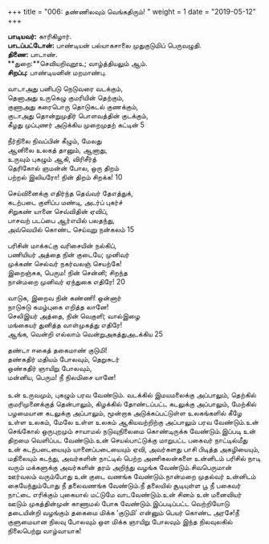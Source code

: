 ﻿+++
title = "006: தண்ணிலவும் வெங்கதிரும்!  "
weight = 1
date = "2019-05-12"
+++

**பாடியவர்:** காரிகிழார்.  
**பாடப்பட்டோன்:** பாண்டியன் பல்யாகசாலை முதுகுடுமிப் பெருவழுதி.  
**திணை:** பாடாண்.  
**துறை:**செவியறிவுறூஉ; வாழ்த்தியலும் ஆம்.  
**சிறப்பு:** பாண்டியனின் மறமாண்பு.  
  
வாடாஅது பனிபடு நெடுவரை வடக்கும்,  
தெனாஅது உருகெழு குமரியின் தெற்கும்,  
குணாஅது கரைபொரு தொடுகடல் குணக்கும்,  
குடாஅது தொன்றுமுதிர் பொளவத்தின் குடக்கும்,  
கீழது முப்புணர் அடுக்கிய முறைமுதற் கட்டின் 5  
  
நீர்நிலை நிவப்பின் கீழும், மேலது  
ஆனிலை உலகத் தானும், ஆனாது,  
உருவும் புகழும் ஆகி, விரிசீர்த்  
தெரிகோல் ஞமன்ன் போல, ஒரு திறம்  
பற்றல் இலியரோ! நின் திறம் சிறக்க! 10  
  
செய்வினைக்கு எதிர்ந்த தெவ்வர் தேஎத்துக்,  
கடற்படை குளிப்ப மண்டி, அடர்ப் புகர்ச்  
சிறுகண் யானை செவ்விதின் ஏவிப்,  
பாசவற் படப்பை ஆர்எயில் பலதந்து,  
அவ்வெயில் கொண்ட செய்வுறு நன்கலம் 15  
  
பரிசின் மாக்கட்கு வரிசையின் நல்கிப்,  
பணியியர் அத்தை நின் குடையே; முனிவர்  
முக்கண் செல்வர் நகர்வலஞ் செயற்கே!  
இறைஞ்சுக, பெரும! நின் சென்னி; சிறந்த  
நான்மறை முனிவர் ஏந்துகை எதிரே! 20  
  
வாடுக, இறைவ நின் கண்ணி! ஒன்னார்  
நாடுசுடு கமழ்புகை எறித்த லானே!  
செலிஇயர் அத்தை, நின் வெகுளி; வால்இழை  
மங்கையர் துனித்த வாள்முகத்து எதிரே!  
ஆங்க, வென்றி எல்லாம் வென்றுஅகத்துஅடக்கிய 25  
  
தண்டா ஈகைத் தகைமாண் குடுமி!  
தண்கதிர் மதியம் போலவும், தெறுசுடர்  
ஒண்கதிர் ஞாயிறு போலவும்,  
மன்னிய, பெரும! நீ நிலமிசை யானே!  
   
உன் உருவமும், புகழும் பரவ வேண்டும். வடக்கில் இமயமலைக்கு அப்பாலும், தெற்கில் குமரிமுனைக்குத் தென்பாலும், கிழக்கில் தோண்டப்பட்ட கடலுக்கு அப்பாலும், மேற்கில் பழமையான கடலுக்கு அப்பாலும், மூன்றாக அடுக்கப்பட்டுள்ள உலகங்களில் கீழே உள்ள உலகம், மேலே உள்ள உலகம் ஆகியவற்றிற்கு அப்பாலும் பரவ வேண்டும்.உன் செங்கோல் ஒருபுறமும் சாயாமல் நடுவுநிலைமை கொண்டிருக்க வேண்டும்.இப்படி உன் திறமை வெளிப்பட வேண்டும்.உன் செயல்பாட்டுக்கு மாறுபட்ட பகைவர் நாட்டில்மீது உன் கடற்படையையும் யானைப்படையையும் ஏவி, அவர்களது பாசி பிடித்த அகழியையும், மதிலையும் கடந்து, அவர்களின் நாட்டில் பெற்ற அணிகலன்களை உன்னிடம் பரிசில் நாடி வரும் மக்களுக்கு அவர்களின் தரம் அறிந்து வழங்க வேண்டும்.சிவபெருமான் ஊர்வலம் வரும்போது உன் குடை வணங்க வேண்டும்.நான்மறை முதல்வர் உன்னிடம் கையேந்தும்போது நீ தலைவணங்க வேண்டும்.நீ தலையில் சூடியுள்ள பூ நீ பகைவர் நாட்டை எரிக்கும் புகையால் மட்டுமே வாடவேண்டும்.உன் சினம் உன் மனைவியர் ஊடும் முகத்தின்முன் காணாமல் போக வேண்டும்.இப்படிப்பட்ட வெற்றியோடு தடையின்றி வழங்கும் தகைமை மிக்க ‘குடுமி’ என்னும் பெயர் கொண்ட அரசே!நீ குளுமையான நிலவு போலவும் ஒள மிக்க ஞாயிறு போலவும் இந்த நிலவுலகில் நிலைபெற்று வாழ்வாயாக!  
